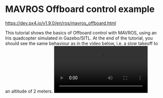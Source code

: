 # MAVROS Offboard control example

https://dev.px4.io/v1.9.0/en/ros/mavros_offboard.html

This tutorial shows the basics of Offboard control with MAVROS, using an Iris quadcopter simulated in Gazebo/SITL. At the end of the tutorial, you should see the same behaviour as in the video below, i.e. a slow takeoff to an altitude of 2 meters.
![](https://dev.px4.io/v1.9.0/assets/simulation/gazebo_offboard.webm)

